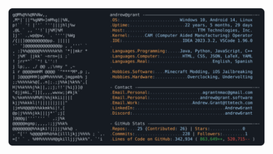 <a href="https://github.com/gursmeep404/gursmeep404">
  <picture>
    <source media="(prefers-color-scheme: light)" srcset="https://raw.githubusercontent.com/gursmeep404/gursmeep404/refs/heads/main/light_mode.svg?token=GHSAT0AAAAAAC6BYXYRVOB7KJOXLLLRAIXO2CZFLNQ">
    <img alt="Gursmeep's GitHub Profile README" src="https://raw.githubusercontent.com/gursmeep404/gursmeep404/main/dark_mode.svg">
  </picture>
</a>
